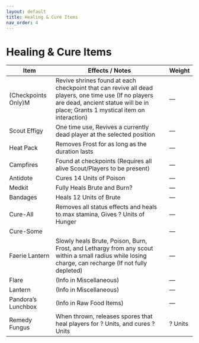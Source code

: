 ```yaml
---
layout: default
title: Healing & Cure Items
nav_order: 4
---
```

# Healing & Cure Items

| Item | Effects / Notes | Weight |
| --- | --- | --- |
| (Checkpoints Only)M | Revive shrines found at each checkpoint that can revive all dead players, one time use (If no players are dead, ancient statue will be in place; Grants 1 mystical item on interaction) | — |
| Scout Effigy | One time use, Revives a currently dead player at the selected position | — |
| Heat Pack | Removes Frost for as long as the duration lasts | — |
| Campfires | Found at checkpoints (Requires all alive Scout/Players to be present) | — |
| Antidote | Cures 14 Units of Poison | — |
| Medkit | Fully Heals Brute and Burn? | — |
| Bandages | Heals 12 Units of Brute | — |
| Cure-All | Removes all status effects and heals to max stamina, Gives ? Units of Hunger | — |
| Cure-Some |  | — |
| Faerie Lantern | Slowly heals Brute, Poison, Burn, Frost, and Lethargy from any scout within a small radius while losing charge, can recharge (If not fully depleted) | — |
| Flare | (Info in Miscellaneous) | — |
| Lantern | (Info in Miscellaneous) | — |
| Pandora’s Lunchbox | (Info in Raw Food Items) | — |
| Remedy Fungus | When thrown, releases spores that heal players for ? Units, and cures ? Units | ? Units |

